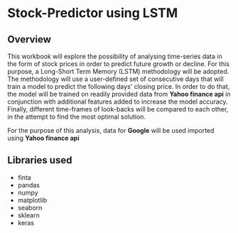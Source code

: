 # Stock-Predictor using LSTM

## Overview

This workbook will explore the possibility of analysing time-series data in the form of stock prices in order to predict future growth or decline. For this purpose, a Long-Short Term Memory (LSTM) methodology will be adopted. The methodology will use a user-defined set of consecutive days that will train a model to predict the following days' closing price. In order to do that, the model will be trained on readily provided data from **Yahoo finance api** in conjunction with additional features added to increase the model accuracy. Finally, different time-frames of look-backs will be compared to each other, in the attempt to find the most optimal solution.

For the purpose of this analysis, data for **Google** will be used imported using **Yahoo finance api**

## Libraries used
 - finta
 - pandas
 - numpy
 - matplotlib
 - seaborn
 - sklearn
 - keras
